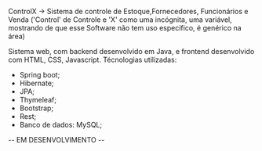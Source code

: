 ControlX -> Sistema de controle de Estoque,Fornecedores, Funcionários e Venda ('Control' de Controle e 'X' como uma incógnita, uma variável, mostrando de que esse Software não tem uso especifico, é genérico na área)

Sistema web, com backend desenvolvido em Java, e frontend desenvolvido com HTML, CSS, Javascript. Técnologias utilizadas:
- Spring boot;
- Hibernate;
- JPA;
- Thymeleaf;
- Bootstrap;
- Rest;
- Banco de dados: MySQL;

-- EM DESENVOLVIMENTO --
